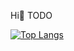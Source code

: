 Hi👋
TODO
<!--
[![Top Langs](https://github-readme-stats-git-master-m-parsaei.vercel.app/api/top-langs/?username=M-Parsaei)](https://github.com/anuraghazra/github-readme-stats) --->

[![Top Langs](https://github-readme-stats-git-master-m-parsaei.vercel.app/api/top-langs/?username=M-Parsaei&layout=pie)](https://github.com/anuraghazra/github-readme-stats)
